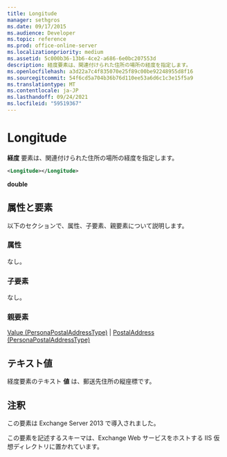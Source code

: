 ```yaml
---
title: Longitude
manager: sethgros
ms.date: 09/17/2015
ms.audience: Developer
ms.topic: reference
ms.prod: office-online-server
ms.localizationpriority: medium
ms.assetid: 5c000b36-13b6-4ce2-a686-6e0bc207553d
description: 経度要素は、関連付けられた住所の場所の経度を指定します。
ms.openlocfilehash: a3d22a7c4f835070e25f89c00be92248955d8f16
ms.sourcegitcommit: 54f6cd5a704b36b76d110ee53a6d6c1c3e15f5a9
ms.translationtype: MT
ms.contentlocale: ja-JP
ms.lasthandoff: 09/24/2021
ms.locfileid: "59519367"
---
```

# <a name="longitude"></a>Longitude

**経度** 要素は、関連付けられた住所の場所の経度を指定します。 
  
```XML
<Longitude></Longitude>
```

 **double**
## <a name="attributes-and-elements"></a>属性と要素

以下のセクションで、属性、子要素、親要素について説明します。
  
### <a name="attributes"></a>属性

なし。
  
### <a name="child-elements"></a>子要素

なし。
  
### <a name="parent-elements"></a>親要素

[Value (PersonaPostalAddressType)](value-personapostaladdresstype.md)  | [PostalAddress (PersonaPostalAddressType)](postaladdress-personapostaladdresstype.md)
  
## <a name="text-value"></a>テキスト値

経度要素のテキスト **値** は、郵送先住所の縦座標です。 
  
## <a name="remarks"></a>注釈

この要素は Exchange Server 2013 で導入されました。
  
この要素を記述するスキーマは、Exchange Web サービスをホストする IIS 仮想ディレクトリに置かれています。
  

